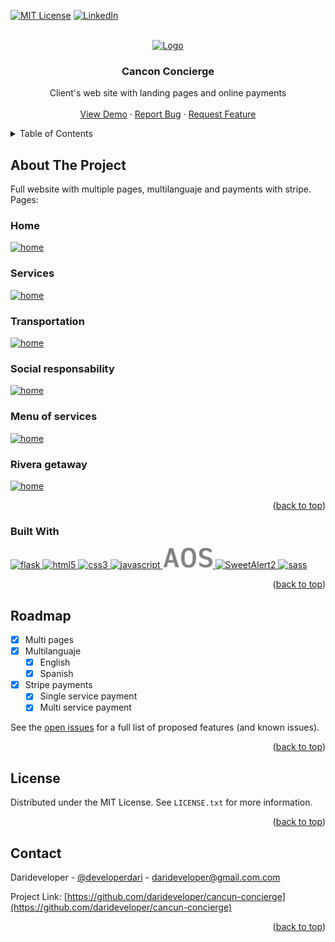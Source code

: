 <!-- Improved compatibility of back to top link: See: https://github.com/othneildrew/Best-README-Template/pull/73 -->
<a name="readme-top"></a>
<!--
*** Thanks for checking out the Best-README-Template. If you have a suggestion
*** that would make this better, please fork the repo and create a pull request
*** or simply open an issue with the tag "enhancement".
*** Don't forget to give the project a star!
*** Thanks again! Now go create something AMAZING! :D
-->



<!-- PROJECT SHIELDS -->
<!--
*** I'm using markdown "reference style" links for readability.
*** Reference links are enclosed in brackets [ ] instead of parentheses ( ).
*** See the bottom of this document for the declaration of the reference variables
*** for contributors-url, forks-url, etc. This is an optional, concise syntax you may use.
*** https://www.markdownguide.org/basic-syntax/#reference-style-links
-->
[![MIT License][license-shield]][license-url]
[![LinkedIn][linkedin-shield]][linkedin-url]



<!-- PROJECT LOGO -->
<br />
<div align="center">
  <a href="https://github.com/darideveloper/cancun-concierge">
    <img src="imgs/logo.png" alt="Logo" width="200">
  </a>

<h3 align="center">Cancon Concierge</h3>

  <p align="center">
    Client's web site with landing pages and online payments
    <br />
    <br />
    <a href="https://darideveloper.github.io/cancun-concierge/">View Demo</a>
    ·
    <a href="https://github.com/darideveloper/cancun-concierge/issues">Report Bug</a>
    ·
    <a href="https://github.com/darideveloper/cancun-concierge/issues">Request Feature</a>
  </p>
</div>



<!-- TABLE OF CONTENTS -->
<details>
  <summary>Table of Contents</summary>
  <ol>
    <li>
      <a href="#about-the-project">About The Project</a>
      <ul>
        <li><a href="#built-with">Built With</a></li>
      </ul>
    </li>
    <li><a href="#roadmap">Roadmap</a></li>
    <li><a href="#license">License</a></li>
    <li><a href="#contact">Contact</a></li>
  </ol>
</details>



<!-- ABOUT THE PROJECT -->
## About The Project

Full website with multiple pages, multilanguaje and payments with stripe. Pages: 

### Home
[![home](screenshots/home.gif)](https://darideveloper.github.io/cancun-concierge/en/)

### Services
[![home](screenshots/services.gif)](https://darideveloper.github.io/cancun-concierge/en/services/)


### Transportation
[![home](screenshots/transportation.gif)](https://darideveloper.github.io/cancun-concierge/en/transportation/)


### Social responsability
[![home](screenshots/social-responsability.gif)](https://darideveloper.github.io/cancun-concierge/en/social/)

### Menu of services
[![home](screenshots/menu-of-services.gif)](https://darideveloper.github.io/cancun-concierge/menu-of-services/)

### Rivera getaway
[![home](screenshots/rivera-getaway.gif)](https://darideveloper.github.io/cancun-concierge/rivera-getaway/)


<p align="right">(<a href="#readme-top">back to top</a>)</p>



### Built With


<div>
<a href="https://flask.palletsprojects.com/en/2.2.x/">
  <img src="https://cdn.svgporn.com/logos/flask.svg" width="50" alt="flask" title="flask">
</a>
<a href="https://developer.mozilla.org/es/docs/Web/HTML">
  <img src="https://cdn.svgporn.com/logos/html-5.svg" width="50" alt="html5" title="html5">
</a>
<a href="https://developer.mozilla.org/es/docs/Web/CSS">
  <img src="https://cdn.svgporn.com/logos/css-3.svg" width="50" alt="css3" title="css3">
</a>
<a href="https://developer.mozilla.org/es/docs/Web/javascript">
  <img src="https://cdn.svgporn.com/logos/javascript.svg" width="50" alt="javascript" title="javascript">
</a>
<a href="https://michalsnik.github.io/aos/">
  <img src="https://raw.githubusercontent.com/DariHernandez/DariHernandez/main/imgs/aos.svg" width="80" alt="aos" title="aos">
</a>
<a href="https://sweetalert2.github.io/">
  <img src="https://github.com/sweetalert2/sweetalert2/raw/main/assets/swal2-logo.png" width="100" alt="SweetAlert2" title="SweetAlert2">
</a>
<a href="https://sass-lang.com/">
  <img src="https://cdn.svgporn.com/logos/sass.svg" width="50" alt="sass" title="sass">
</a>
</div>


<p align="right">(<a href="#readme-top">back to top</a>)</p>

<!-- ROADMAP -->
## Roadmap

- [x] Multi pages
- [x] Multilanguaje
  - [x] English
  - [x] Spanish
- [x] Stripe payments
    - [x] Single service payment
    - [x] Multi service payment

See the [open issues](https://github.com/darideveloper/cancun-concierge/issues) for a full list of proposed features (and known issues).

<p align="right">(<a href="#readme-top">back to top</a>)</p>

<!-- LICENSE -->
## License

Distributed under the MIT License. See `LICENSE.txt` for more information.

<p align="right">(<a href="#readme-top">back to top</a>)</p>



<!-- CONTACT -->
## Contact

Darideveloper - [@developerdari](https://twitter.com/developerdari) - darideveloper@gmail.com.com

Project Link: [https://github.com/darideveloper/cancun-concierge](https://github.com/darideveloper/cancun-concierge)

<p align="right">(<a href="#readme-top">back to top</a>)</p>


<!-- MARKDOWN LINKS & IMAGES -->
<!-- https://www.markdownguide.org/basic-syntax/#reference-style-links -->
[contributors-shield]: https://img.shields.io/github/contributors/darideveloper/cancun-concierge.svg?style=for-the-badge
[contributors-url]: https://github.com/darideveloper/cancun-concierge/graphs/contributors
[forks-shield]: https://img.shields.io/github/forks/darideveloper/cancun-concierge.svg?style=for-the-badge
[forks-url]: https://github.com/darideveloper/cancun-concierge/network/members
[stars-shield]: https://img.shields.io/github/stars/darideveloper/cancun-concierge.svg?style=for-the-badge
[stars-url]: https://github.com/darideveloper/cancun-concierge/stargazers
[issues-shield]: https://img.shields.io/github/issues/darideveloper/cancun-concierge.svg?style=for-the-badge
[issues-url]: https://github.com/darideveloper/cancun-concierge/issues
[license-shield]: https://img.shields.io/github/license/darideveloper/cancun-concierge.svg?style=for-the-badge
[license-url]: https://github.com/darideveloper/cancun-concierge/blob/master/LICENSE.txt
[linkedin-shield]: https://img.shields.io/badge/-LinkedIn-black.svg?style=for-the-badge&logo=linkedin&colorB=555
[linkedin-url]: https://www.linkedin.com/in/francisco-dari-hernandez-6456b6181/
[product-screenshot]: imgs/screenshot.png
